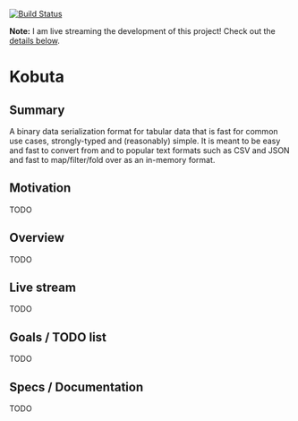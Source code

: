 [![Build Status](https://travis-ci.org/golddranks/kobuta.svg?branch=master)](https://travis-ci.org/golddranks/kobuta)

**Note:** I am live streaming the development of this project!
Check out the [details below](#live-stream).

# Kobuta
## Summary

A binary data serialization format for tabular data
that is fast for common use cases,
strongly-typed and (reasonably) simple.
It is meant to be easy and fast to convert from and to
popular text formats such as CSV and JSON and fast to
map/filter/fold over as an in-memory format.

## Motivation

TODO

## Overview

TODO

## Live stream

TODO

## Goals / TODO list

TODO

## Specs / Documentation

TODO